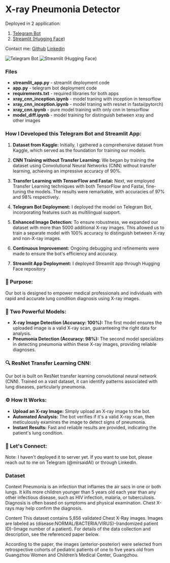# X-ray Pneumonia Detector

Deployed in 2 appllication:
1. [Telegram Bot](https://t.me/xray_pneumonia_bot)
2. [Streamlit (Hugging Face)](https://huggingface.co/spaces/mirsaid5455/X-ray-Pneumonia-Detector)

Contact me:
[Github](https://github.com/mirsaidl)
[Linkedin](https://www.linkedin.com/feed/update/urn:li:activity:7178428435713650690/)


![Telegram Bot](telegram.gif)
![Streamlit (Hugging Face)](streamlit.gif)



### Files
- **streamlit_app.py** - streamlit deployment code 
- **app.py** - telegram bot deployment code
- **requirements.txt** - required libraries for both apps
- **xray_cnn_inception.ipynb** - model traning with inception in tensorflow
- **xray_cnn_inception.ipynb** - model traning with resnet in fastai(pytorch)
- **xray_cnn.ipynb** - pure model training with only cnn in tensorflow
- **model_diff.ipynb** - model training for distinguish between xray and other images 

### **How I Developed this Telegram Bot and Streamlit App:**

1. **Dataset from Kaggle:** Initially, I gathered a comprehensive dataset from Kaggle, which served as the foundation for training our models.

2. **CNN Training without Transfer Learning:** We began by training the dataset using Convolutional Neural Networks (CNN) without transfer learning, achieving an impressive accuracy of 90%.

3. **Transfer Learning with TensorFlow and Fastai:** Next, we employed Transfer Learning techniques with both TensorFlow and Fastai, fine-tuning the models. The results were remarkable, with accuracies of 97% and 98% respectively.

4. **Telegram Bot Deployment:** I deployed the model on Telegram Bot, incorporating features such as multilingual support.

5. **Enhanced Image Detection:** To ensure robustness, we expanded our dataset with more than 5000 additional X-ray images. This allowed us to train a separate model with 100% accuracy to distinguish between X-ray and non-X-ray images.

6. **Continuous Improvement:** Ongoing debugging and refinements were made to ensure the bot's efficiency and accuracy.

7. **Streamlit App Deployment:** I deployed Streamlit app through Hugging Face repository


### **🌟 Purpose:**
Our bot is designed to empower medical professionals and individuals with rapid and accurate lung condition diagnosis using X-ray images.

### **🧠 Two Powerful Models:**
- **X-ray Image Detection (Accuracy: 100%):** The first model ensures the uploaded image is a valid X-ray scan, guaranteeing the right data for analysis.
- **Pneumonia Detection (Accuracy: 98%):** The second model specializes in detecting pneumonia within these X-ray images, providing reliable diagnoses.

### **🔍 ResNet Transfer Learning CNN:**
Our bot is built on ResNet transfer learning convolutional neural network (CNN). Trained on a vast dataset, it can identify patterns associated with lung diseases, particularly pneumonia.

### **⚙️ How It Works:**
- **Upload an X-ray Image:** Simply upload an X-ray image to the bot.
- **Automated Analysis:** The bot verifies if it's a valid X-ray scan, then meticulously examines the image to detect signs of pneumonia.
- **Instant Results:** Fast and reliable results are provided, indicating the patient's lung condition.


### **🚀 Let's Connect:**
Note: I haven't deployed it to server yet. If you want to use bot, please reach out to me on Telegram (@mirsaidAI) or through LinkedIn.

### Dataset
Context
Pneumonia is an infection that inflames the air sacs in one or both lungs. It kills more children younger than 5 years old each year than any other infectious disease, such as HIV infection, malaria, or tuberculosis. Diagnosis is often based on symptoms and physical examination. Chest X-rays may help confirm the diagnosis.

Content
This dataset contains 5,856 validated Chest X-Ray images. Images are labeled as (disease:NORMAL/BACTERIA/VIRUS)-(randomized patient ID)-(image number of a patient). For details of the data collection and description, see the referenced paper below.

According to the paper, the images (anterior-posterior) were selected from retrospective cohorts of pediatric patients of one to five years old from Guangzhou Women and Children’s Medical Center, Guangzhou.
